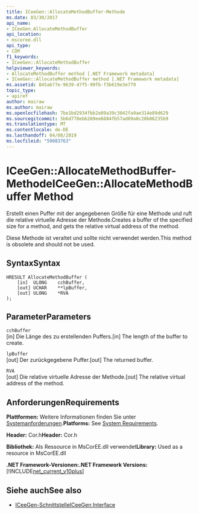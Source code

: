 ```yaml
---
title: ICeeGen::AllocateMethodBuffer-Methode
ms.date: 03/30/2017
api_name:
- ICeeGen.AllocateMethodBuffer
api_location:
- mscoree.dll
api_type:
- COM
f1_keywords:
- ICeeGen::AllocateMethodBuffer
helpviewer_keywords:
- AllocateMethodBuffer method [.NET Framework metadata]
- ICeeGen::AllocateMethodBuffer method [.NET Framework metadata]
ms.assetid: 845ab77e-9639-47f5-99fb-f3b619e3e779
topic_type:
- apiref
author: mairaw
ms.author: mairaw
ms.openlocfilehash: 7be1bd2934fbb2e09a39c3042fa9ae314e89d629
ms.sourcegitcommit: 5b6d778ebb269ee6684fb57ad69a8c28b06235b9
ms.translationtype: MT
ms.contentlocale: de-DE
ms.lasthandoff: 04/08/2019
ms.locfileid: "59083763"
---
```

# <a name="iceegenallocatemethodbuffer-method"></a><span data-ttu-id="f844c-102">ICeeGen::AllocateMethodBuffer-Methode</span><span class="sxs-lookup"><span data-stu-id="f844c-102">ICeeGen::AllocateMethodBuffer Method</span></span>
<span data-ttu-id="f844c-103">Erstellt einen Puffer mit der angegebenen Größe für eine Methode und ruft die relative virtuelle Adresse der Methode.</span><span class="sxs-lookup"><span data-stu-id="f844c-103">Creates a buffer of the specified size for a method, and gets the relative virtual address of the method.</span></span>  
  
 <span data-ttu-id="f844c-104">Diese Methode ist veraltet und sollte nicht verwendet werden.</span><span class="sxs-lookup"><span data-stu-id="f844c-104">This method is obsolete and should not be used.</span></span>  
  
## <a name="syntax"></a><span data-ttu-id="f844c-105">Syntax</span><span class="sxs-lookup"><span data-stu-id="f844c-105">Syntax</span></span>  
  
```  
HRESULT AllocateMethodBuffer (   
    [in]  ULONG    cchBuffer,   
    [out] UCHAR    **lpBuffer,  
    [out] ULONG    *RVA  
);  
```  
  
## <a name="parameters"></a><span data-ttu-id="f844c-106">Parameter</span><span class="sxs-lookup"><span data-stu-id="f844c-106">Parameters</span></span>  
 `cchBuffer`  
 <span data-ttu-id="f844c-107">[in] Die Länge des zu erstellenden Puffers.</span><span class="sxs-lookup"><span data-stu-id="f844c-107">[in] The length of the buffer to create.</span></span>  
  
 `lpBuffer`  
 <span data-ttu-id="f844c-108">[out] Der zurückgegebene Puffer.</span><span class="sxs-lookup"><span data-stu-id="f844c-108">[out] The returned buffer.</span></span>  
  
 `RVA`  
 <span data-ttu-id="f844c-109">[out] Die relative virtuelle Adresse der Methode.</span><span class="sxs-lookup"><span data-stu-id="f844c-109">[out] The relative virtual address of the method.</span></span>  
  
## <a name="requirements"></a><span data-ttu-id="f844c-110">Anforderungen</span><span class="sxs-lookup"><span data-stu-id="f844c-110">Requirements</span></span>  
 <span data-ttu-id="f844c-111">**Plattformen:** Weitere Informationen finden Sie unter [Systemanforderungen](../../../../docs/framework/get-started/system-requirements.md).</span><span class="sxs-lookup"><span data-stu-id="f844c-111">**Platforms:** See [System Requirements](../../../../docs/framework/get-started/system-requirements.md).</span></span>  
  
 <span data-ttu-id="f844c-112">**Header:** Cor.h</span><span class="sxs-lookup"><span data-stu-id="f844c-112">**Header:** Cor.h</span></span>  
  
 <span data-ttu-id="f844c-113">**Bibliothek:** Als Ressource in MsCorEE.dll verwendet</span><span class="sxs-lookup"><span data-stu-id="f844c-113">**Library:** Used as a resource in MsCorEE.dll</span></span>  
  
 **<span data-ttu-id="f844c-114">.NET Framework-Versionen:</span><span class="sxs-lookup"><span data-stu-id="f844c-114">.NET Framework Versions:</span></span>** [!INCLUDE[net_current_v10plus](../../../../includes/net-current-v10plus-md.md)]  
  
## <a name="see-also"></a><span data-ttu-id="f844c-115">Siehe auch</span><span class="sxs-lookup"><span data-stu-id="f844c-115">See also</span></span>

- [<span data-ttu-id="f844c-116">ICeeGen-Schnittstelle</span><span class="sxs-lookup"><span data-stu-id="f844c-116">ICeeGen Interface</span></span>](../../../../docs/framework/unmanaged-api/metadata/iceegen-interface.md)
